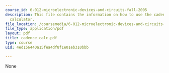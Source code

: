 ```yaml
---
course_id: 6-012-microelectronic-devices-and-circuits-fall-2005
description: This file contains the information on how to use the cadence waveform
  calculator.
file_location: /coursemedia/6-012-microelectronic-devices-and-circuits-fall-2005/4ed156440a15fea4df8f1e01eb310bbb_cadence_calc.pdf
file_type: application/pdf
layout: pdf
title: cadence_calc.pdf
type: course
uid: 4ed156440a15fea4df8f1e01eb310bbb

---
```

None